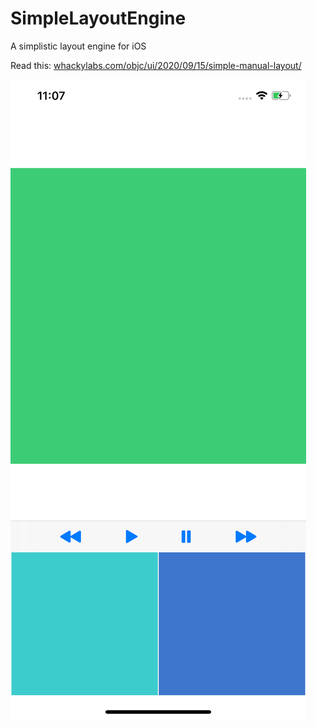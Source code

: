 # SimpleLayoutEngine

A simplistic layout engine for iOS

Read this: [whackylabs.com/objc/ui/2020/09/15/simple-manual-layout/](https://whackylabs.com/objc/ui/2020/09/15/simple-manual-layout/)

![Sample screenshot](screenshot.png)
